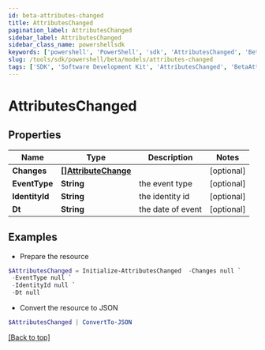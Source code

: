 ```yaml
---
id: beta-attributes-changed
title: AttributesChanged
pagination_label: AttributesChanged
sidebar_label: AttributesChanged
sidebar_class_name: powershellsdk
keywords: ['powershell', 'PowerShell', 'sdk', 'AttributesChanged', 'BetaAttributesChanged'] 
slug: /tools/sdk/powershell/beta/models/attributes-changed
tags: ['SDK', 'Software Development Kit', 'AttributesChanged', 'BetaAttributesChanged']
---
```



# AttributesChanged

## Properties

Name | Type | Description | Notes
------------ | ------------- | ------------- | -------------
**Changes** | [**[]AttributeChange**](attribute-change) |  | [optional] 
**EventType** | **String** | the event type | [optional] 
**IdentityId** | **String** | the identity id | [optional] 
**Dt** | **String** | the date of event | [optional] 

## Examples

- Prepare the resource
```powershell
$AttributesChanged = Initialize-AttributesChanged  -Changes null `
 -EventType null `
 -IdentityId null `
 -Dt null
```

- Convert the resource to JSON
```powershell
$AttributesChanged | ConvertTo-JSON
```


[[Back to top]](#) 

